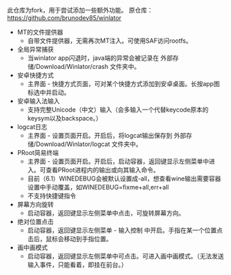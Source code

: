 此仓库为fork，用于尝试添加一些额外功能。
原仓库：https://github.com/brunodev85/winlator

- MT的文件提供器
  - 自带文件提供器，无需再次MT注入。可使用SAF访问rootfs。
- 全局异常捕获
  - 当winlator app闪退时，java端的异常会被记录在 外部存储/Download/Winlator/crash 文件夹中。
- 安卓快捷方式
  - 主界面 - 快捷方式页面，可对某个快捷方式添加到安卓桌面。长按app图标选中并启动。
- 安卓输入法输入
  - 支持完整Unicode（中文）输入（会多输入一个代替keycode原本的keysym以及backspace。）
- logcat日志
  - 主界面 - 设置页面开启。开启后，将logcat输出保存到 外部存储/Download/Winlator/logcat 文件夹中。
- PRoot简易终端
  - 主界面 - 设置页面开启。开启后，启动容器，返回键显示左侧菜单中进入。可查看PRoot进程内的输出或向其输入命令。
  - 目前（6.1）WINEDEBUG会被默认设置成-all，想查看wine输出需要容器设置中手动覆盖，如WINEDEBUG=fixme+all,err+all
  - 不支持快捷键指令
- 屏幕方向旋转
  - 启动容器，返回键显示左侧菜单中点击，可旋转屏幕方向。
- 绝对位置点击
  - 启动容器，返回键显示左侧菜单 - 输入控制 中开启。手指在某一个位置点击后，鼠标会移动到手指位置。
- 画中画模式
  - 启动容器，返回键显示左侧菜单中可点击。可进入画中画模式。（无法发送输入事件，只能看着，即挂在前台。）

